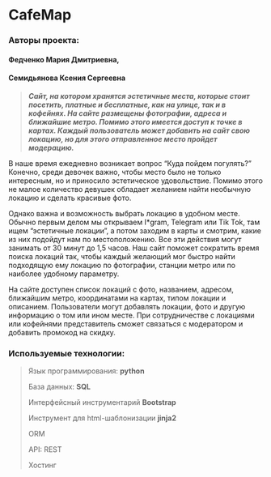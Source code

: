 CafeMap
=

### Авторы проекта: 

#### Федченко Мария Дмитриевна,

#### Семидьянова Ксения Сергеевна

> ***Сайт, на котором хранятся эстетичные места, которые стоит посетить, платные и бесплатные, как на улице, так и в кофейнях. 
На сайте размещены фотографии, адреса и ближайшие метро. Помимо этого имеется доступ к точке в картах. 
Каждый пользователь может добавить на сайт свою локацию, но для этого отправленное место пройдет модерацию.***

В наше время ежедневно возникает вопрос “Куда пойдем погулять?” Конечно, среди девочек важно, чтобы место было не только
интересным, но и приносило эстетическое удовольствие. Помимо этого не малое количество девушек обладает желанием найти 
необычную локацию и сделать красивые фото. 

Однако важна и возможность выбрать локацию в удобном месте. Обычно первым делом мы открываем I*gram, Telegram или Tik Tok,
там ищем “эстетичные локации”, а потом заходим в карты и смотрим, какие из них подойдут нам по местоположению.
Все эти действия могут занимать от 30 минут до 1,5 часов. Наш сайт поможет сократить время поиска локаций так, чтобы 
каждый желающий мог быстро найти подходящую ему локацию по фотографии, станции метро или по наиболее удобному параметру.


На сайте доступен список локаций с фото, названием, адресом, ближайшим метро, координатами на картах, 
типом локации и описанием. Пользователи могут добавлять локации, фото и другую информацию о том или ином месте.
При сотрудничестве с локациями или кофейнями представитель сможет связаться с модератором и добавить промокод на скидку.

### Используемые технологии:

> Язык программирования: **python**
> 
> База данных: **SQL**
> 
> Интерфейсный инструментарий **Bootstrap**
> 
> Инструмент для html-шаблонизации **jinja2**
> 
> ORM
> 
> API: REST
> 
> Хостинг

